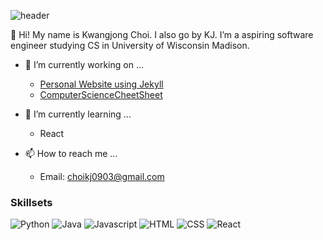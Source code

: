 ![header](https://capsule-render.vercel.app/api?type=rect&color=auto&height=300&section=header&text=KJ%20Choi&fontSize=90)


👋 Hi! My name is Kwangjong Choi. I also go by KJ. I’m a aspiring software engineer studying CS in University of Wisconsin Madison.

- 👀 I’m currently working on ...
  - [Personal Website using Jekyll](https://github.com/Kwangjong/kwangjong.github.io)
  - [ComputerScienceCheetSheet](https://github.com/Kwangjong/CSCheetSheet)

- 🌱 I’m currently learning ...
  - React

- 📫 How to reach me ...
  - Email: choikj0903@gmail.com  
 
### Skillsets

<img alt="Python" src ="https://img.shields.io/badge/Python-3776AB.svg?&style=for-the-badge&logo=Python&logoColor=white"/> <img alt="Java" src ="https://img.shields.io/badge/Java-007396.svg?&style=for-the-badge&logo=Java&logoColor=white"/> <img alt="Javascript" src ="https://img.shields.io/badge/Javascript-F7DF1E.svg?&style=for-the-badge&logo=Javascript&logoColor=white"/> <img alt="HTML" src ="https://img.shields.io/badge/HTML-E34F26.svg?&style=for-the-badge&logo=HTML5&logoColor=white"/> <img alt="CSS" src ="https://img.shields.io/badge/CSS-1572B6.svg?&style=for-the-badge&logo=CSS3&logoColor=white"/> <img alt="React" src ="https://img.shields.io/badge/React-61DAFB.svg?&style=for-the-badge&logo=React&logoColor=white"/>


<!---
Kwangjong/Kwangjong is a ✨ special ✨ repository because its `README.md` (this file) appears on your GitHub profile.
You can click the Preview link to take a look at your changes.
--->
